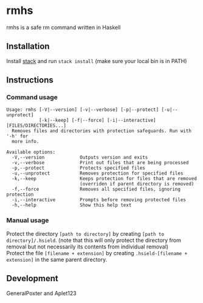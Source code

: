 # rmhs

rmhs is a safe rm command written in Haskell

## Installation
Install [stack](https://github.com/commercialhaskell/stack) and run `stack install` (make sure your local bin is in PATH)

## Instructions
### Command usage
```
Usage: rmhs [-V|--version] [-v|--verbose] [-p|--protect] [-u|--unprotect] 
            [-k|--keep] [-f|--force] [-i|--interactive] [FILES/DIRECTORIES...]
  Removes files and directories with protection safeguards. Run with '-h' for
  more info.

Available options:
  -V,--version             Outputs version and exits
  -v,--verbose             Print out files that are being processed
  -p,--protect             Protects specified files
  -u,--unprotect           Removes protection for specified files
  -k,--keep                Keeps protection for files that are removed
                           (overriden if parent directory is removed)
  -f,--force               Removes all specified files, ignoring protection
  -i,--interactive         Prompts before removing protected files
  -h,--help                Show this help text
```
### Manual usage
Protect the directory `[path to directory]` by creating `[path to directory]/.hsield`. (note that this will only protect the directory from removal but not necessarily its contents from individual removal)  
Protect the file `[filename + extension]` by creating `.hsield-[filename + extension]` in the same parent directory.

## Development
GeneralPoxter and Aplet123
